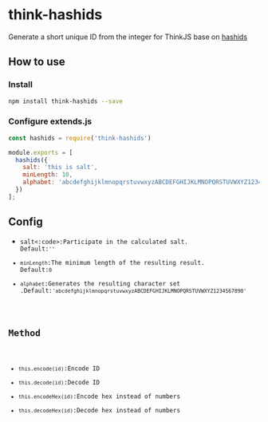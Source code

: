 # think-hashids
Generate a short unique ID from the integer for ThinkJS base on [hashids](http://hashids.org/)

## How to use

### Install

```bash
npm install think-hashids --save
```

### Configure extends.js
```javascript
const hashids = require('think-hashids')

module.exports = [
  hashids({
    salt: 'this is salt',
    minLength: 10,
    alphabet: 'abcdefghijklmnopqrstuvwxyzABCDEFGHIJKLMNOPQRSTUVWXYZ1234567890'
  })
];
```

## Config
- <code>salt<:code>:Participate in the calculated salt. Default:<code>''</code>
- <code>minLength</code>:The minimum length of the resulting result. Default:<code>0</code>
- <code>alphabet</code>:Generates the resulting character set .Default:<code>'abcdefghijklmnopqrstuvwxyzABCDEFGHIJKLMNOPQRSTUVWXYZ1234567890'</code>

## Method

- <code>this.encode(id)</code>:Encode ID
- <code>this.decode(id)</code>:Decode ID
- <code>this.encodeHex(id)</code>:Encode hex instead of numbers
- <code>this.decodeHex(id)</code>:Decode hex instead of numbers

